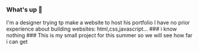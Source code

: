 ### What's up 👋

I'm a designer trying tp make a website to host his portfolio
I have no prior experience about building websites: html,css,javascript... ### i know nothing ###
This is my small project for this summer so we will see how far i can get

<!--
**gouajwi/gouajwi** is a ✨ _special_ ✨ repository because its `README.md` (this file) appears on your GitHub profile.

Here are some ideas to get you started:

- 🔭 I’m currently working on ...
- 🌱 I’m currently learning ...
- 👯 I’m looking to collaborate on ...
- 🤔 I’m looking for help with ...
- 💬 Ask me about ...
- 📫 How to reach me: ...
- 😄 Pronouns: ...
- ⚡ Fun fact: ...
-->
